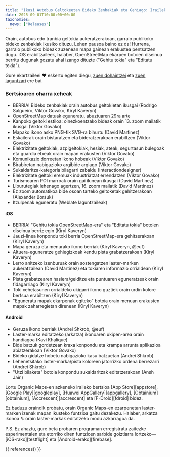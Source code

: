 ```yaml
---
title: "Ikusi Autobus Geltokeetan Bideko Zenbakiak eta Gehiago: Iraileko Bertsioko Nabarmendutakoak"
date: 2025-09-01T10:00:00+00:00
taxonomies:
  news: ["Releases"]
---
```


Orain, autobus edo tranbia geltokia aukeratzerakoan, garraio publikoko bideko zenbakiak ikusiko dituzu. Lehen pausoa baino ez da! Hurrena, garraio publikoko bideak zuzenean mapa gainean erakustea pentsatzen dugu. iOS erabiltzaileek, halaber, OpenStreetMap ekarpen botoien diseinua berritu dugunak gozatu ahal izango dituzte ("Gehitu tokia" eta "Editatu tokia").

Gure ekartzaileei ❤️ eskertu egiten diegu, [zuen dohaintzei](@/donate/index.md) eta [zuen laguntzari](@/contribute/index.md) ere bai.

### Bertsioaren oharra xeheak

- BERRIA! Bideko zenbakiak orain autobus geltokietan ikusgai (Rodrigo Salgueiro, Viktor Govako, Kiryl Kaveryn)
- OpenStreetMap datuak eguneratu, abuztuaren 29ra arte
- Kanpoko geltoki estiloa: oinezkoentzako bideak orain 13. zoom mailatik ikusgai (Viktor Govako)
- Mapako ikono asko PNG-tik SVG-ra bihurtu (David Martinez)
- Eskailerak orain bistaratzen eta bideratzerakoan erabiltzen (Viktor Govako)
- Elektrizitate geltokiak, azpigeltokiak, hesiak, ateak, segurtasun bulegoak eta guardia etxeak orain mapan erakusten (Viktor Govako)
- Komunikazio dorreetan ikono hobeak (Viktor Govako)
- Birabiretan nabigazioko argibide argiago (Viktor Govako)
- Sukaldaritza-kategoria bilagarri zabaldu (Interactiondesigner)
- Elektrizitate geltoki eremuak industriatzat errendatzen (Viktor Govako)
- Turismoaren POI marroak orain gai ilunean ikusgai (David Martinez)
- Liburutegiak lehenago agertzen, 16. zoom mailatik (David Martinez)
- Ez zoom automatikoa bide osoan tarteko geltoketak gehitzerakoan (Alexander Borsuk)
- Itzulpenak eguneratu (Weblate laguntzaileak)

#### iOS
- BERRIA! "Gehitu tokia OpenStreetMap-era" eta "Editatu tokia" botoien diseinua berriz egin (Kiryl Kaveryn)
- Jauzi-linea konpondu toki berria OpenStreetMap-era gehitzerakoan (Kiryl Kaveryn)
- Mapa geruza eta menurako ikono berriak (Kiryl Kaveryn, @euf)
- Altuera-eguneratze gehiegizkoak kendu pista grabatzerakoan (Kiryl Kaveryn)
- Lerro anitzeko izenburuak orain sostengatzen laster-marken aukeratzailean (David Martinez) eta tokiaren informazio orrialdean (Kiryl Kaveryn)
- Pista grabatzearen hasiera/gelditze eta puntuaren eguneratzeak orain fidagarriago (Kiryl Kaveryn)
- Toki xehetasunen orrialdeko ukigarri ikono guztiek orain urdin kolore bertsua erabiltzen (Kiryl Kaveryn)
- "Eguneratu mapak ekarpenak egiteko" botoia orain menuan erakusten mapak zaharregietan direnean (Kiryl Kaveryn)

#### Android
- Geruza ikono berriak (Andrei Shkrob, @euf)
- Laster-marka editatzeko (arkatza) ikonoaren ukipen-area orain handiagoa (Kavi Khalique)
- Bide batzuk gordetzean kraxa konpondu eta krampa arrunta aplikazioa abiatzerakoan (Viktor Govako)
- Bideko gidatze hobetu nabigazioko kasu batzuetan (Andrei Shkrob)
- Lehenetsitako laster-marka/pista koloreen jatorrizko ordena berrezarri (Andrei Shkrob)
- "Utzi bilaketa" botoia konpondu sukaldaritzak editatzerakoan (Ansh Jain)

Lortu Organic Maps-en azkeneko iraileko bertsioa [App Store][appstore], [Google Play][googleplay], [Huawei AppGallery][appgallery], [Obtainium][obtainium], [Accrescent][accrescent] eta [F-Droid][fdroid] bidez.

Ez baduzu oraindik probatu, orain Organic Maps-en ezarpenetan laster-marken izenak mapan ikusteko funtzioa gaitu dezakezu. Halaber, arkatza ikonoa ✎ orain laster-markak editatzeko modu azkarragoa da.

P.S. Ez ahaztu, gure beta probaren programan erregistratu zaitezke esperimentalen eta etorriko diren funtzioen sarbide goiztiarra lortzeko—[iOS-rako][testflight] eta [Android-erako][firebase].

{{ references() }}
